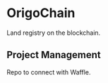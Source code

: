 # OrigoChain

Land registry on the blockchain.


## Project Management

Repo to connect with Waffle.
